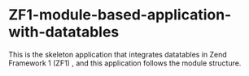ZF1-module-based-application-with-datatables
============================================

This is the skeleton application that integrates  datatables in Zend Framework 1 (ZF1) , and this application follows the module structure.
